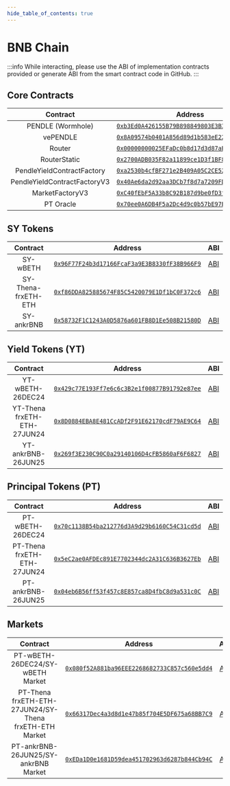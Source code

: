 ```yaml
---
hide_table_of_contents: true
---
```


# BNB Chain

:::info
While interacting, please use the ABI of implementation contracts provided or generate ABI from the smart contract code in GitHub.
:::

## Core Contracts

|           Contract           |                                                        Address                                                         |                                                              ABI                                                              |
| :--------------------------: | :--------------------------------------------------------------------------------------------------------------------: | :---------------------------------------------------------------------------------------------------------------------------: |
|      PENDLE (Wormhole)       |  [`0xb3Ed0A426155B79B898849803E3B36552f7ED507`](https://bscscan.com/token/0xb3Ed0A426155B79B898849803E3B36552f7ED507)  | [ABI](http://api.bscscan.com/api?module=contract&action=getabi&address=0xb3Ed0A426155B79B898849803E3B36552f7ED507&format=raw) |
|           vePENDLE           |  [`0x8A09574b0401A856d89d1b583eE22E8cb0C5530B`](https://bscscan.com/token/0x8A09574b0401A856d89d1b583eE22E8cb0C5530B)  | [ABI](http://api.bscscan.com/api?module=contract&action=getabi&address=0x8A09574b0401A856d89d1b583eE22E8cb0C5530B&format=raw) |
|            Router            | [`0x00000000025EFaDc0b8d17d3d87aB5056e3D2510`](https://bscscan.com/address/0x00000000025EFaDc0b8d17d3d87aB5056e3D2510) | [ABI](http://api.bscscan.com/api?module=contract&action=getabi&address=0x00000000025EFaDc0b8d17d3d87aB5056e3D2510&format=raw) |  |
|         RouterStatic         | [`0x2700ADB035F82a11899ce1D3f1BF8451c296eABb`](https://bscscan.com/address/0x2700ADB035F82a11899ce1D3f1BF8451c296eABb) | [ABI](http://api.bscscan.com/api?module=contract&action=getabi&address=0x2700ADB035F82a11899ce1D3f1BF8451c296eABb&format=raw) |  |
|  PendleYieldContractFactory  | [`0xa2530b4cfBF271e2B409A05C2CE520e4cB5fCc88`](https://bscscan.com/address/0xa2530b4cfBF271e2B409A05C2CE520e4cB5fCc88) | [ABI](http://api.bscscan.com/api?module=contract&action=getabi&address=0xa2530b4cfBF271e2B409A05C2CE520e4cB5fCc88&format=raw) |
| PendleYieldContractFactoryV3 | [`0x40Ae6da2d92aa3DCb7f8d7a7209FD12BDfcb7C85`](https://bscscan.com/address/0x40Ae6da2d92aa3DCb7f8d7a7209FD12BDfcb7C85) | [ABI](http://api.bscscan.com/api?module=contract&action=getabi&address=0x40Ae6da2d92aa3DCb7f8d7a7209FD12BDfcb7C85&format=raw) |
|       MarketFactoryV3        | [`0xC40fEbF5A33b8C92B187d9be0fD3fe0ac2E4B07c`](https://bscscan.com/address/0xC40fEbF5A33b8C92B187d9be0fD3fe0ac2E4B07c) | [ABI](http://api.bscscan.com/api?module=contract&action=getabi&address=0xC40fEbF5A33b8C92B187d9be0fD3fe0ac2E4B07c&format=raw) |
|          PT Oracle           | [`0x70ee0A6DB4F5a2Dc4d9c0b57bE97B9987e75BAFD`](https://bscscan.com/address/0x70ee0A6DB4F5a2Dc4d9c0b57bE97B9987e75BAFD) | [ABI](http://api.bscscan.com/api?module=contract&action=getabi&address=0x70ee0A6DB4F5a2Dc4d9c0b57bE97B9987e75BAFD&format=raw) |

## SY Tokens
|      Contract       |                                                        Address                                                         |                                                              ABI                                                              |
| :-----------------: | :--------------------------------------------------------------------------------------------------------------------: | :---------------------------------------------------------------------------------------------------------------------------: |
|      SY-wBETH       | [`0x96F77F24b3d17166FcaF3a9E3B8330fF38B966F9`](https://bscscan.com/address/0x96F77F24b3d17166FcaF3a9E3B8330fF38B966F9) | [ABI](http://api.bscscan.com/api?module=contract&action=getabi&address=0x96F77F24b3d17166FcaF3a9E3B8330fF38B966F9&format=raw) |
| SY-Thena-frxETH-ETH | [`0xf86DDA825885674F85C5420079E1Df1bC0F372c6`](https://bscscan.com/address/0xf86DDA825885674F85C5420079E1Df1bC0F372c6) | [ABI](http://api.bscscan.com/api?module=contract&action=getabi&address=0xf86DDA825885674F85C5420079E1Df1bC0F372c6&format=raw) |
|     SY-ankrBNB      | [`0x58732F1C1243A0D5876a601FB8D1Ee508B21580D`](https://bscscan.com/address/0x58732F1C1243A0D5876a601FB8D1Ee508B21580D) | [ABI](http://api.bscscan.com/api?module=contract&action=getabi&address=0x58732F1C1243A0D5876a601FB8D1Ee508B21580D&format=raw) |

## Yield Tokens (YT)

|          Contract           |                                                        Address                                                         |                                                              ABI                                                              |
| :-------------------------: | :--------------------------------------------------------------------------------------------------------------------: | :---------------------------------------------------------------------------------------------------------------------------: |
|      YT-wBETH-26DEC24       | [`0x429c77E193Ff7e6c6c3B2e1f00877B91792e87ee`](https://bscscan.com/address/0x429c77E193Ff7e6c6c3B2e1f00877B91792e87ee) | [ABI](http://api.bscscan.com/api?module=contract&action=getabi&address=0x429c77E193Ff7e6c6c3B2e1f00877B91792e87ee&format=raw) |
| YT-Thena frxETH-ETH-27JUN24 | [`0x8D0884EBA8E481CcADf2F91E62170cdF79AE9C64`](https://bscscan.com/address/0x8D0884EBA8E481CcADf2F91E62170cdF79AE9C64) | [ABI](http://api.bscscan.com/api?module=contract&action=getabi&address=0x8D0884EBA8E481CcADf2F91E62170cdF79AE9C64&format=raw) |
|     YT-ankrBNB-26JUN25      | [`0x269f3E230C90C0a29140106D4cFB5860aF6F6827`](https://bscscan.com/address/0x269f3E230C90C0a29140106D4cFB5860aF6F6827) | [ABI](http://api.bscscan.com/api?module=contract&action=getabi&address=0x269f3E230C90C0a29140106D4cFB5860aF6F6827&format=raw) |

## Principal Tokens (PT)

|          Contract           |                                                        Address                                                         |                                                              ABI                                                              |
| :-------------------------: | :--------------------------------------------------------------------------------------------------------------------: | :---------------------------------------------------------------------------------------------------------------------------: |
|      PT-wBETH-26DEC24       | [`0x70c1138B54ba212776d3A9d29b6160C54C31cd5d`](https://bscscan.com/address/0x70c1138B54ba212776d3A9d29b6160C54C31cd5d) | [ABI](http://api.bscscan.com/api?module=contract&action=getabi&address=0x70c1138B54ba212776d3A9d29b6160C54C31cd5d&format=raw) |
| PT-Thena frxETH-ETH-27JUN24 | [`0x5eC2ae0AFDEc891E7702344dc2A31C636B3627Eb`](https://bscscan.com/address/0x5eC2ae0AFDEc891E7702344dc2A31C636B3627Eb) | [ABI](http://api.bscscan.com/api?module=contract&action=getabi&address=0x5eC2ae0AFDEc891E7702344dc2A31C636B3627Eb&format=raw) |
|     PT-ankrBNB-26JUN25      | [`0x04eb6B56ff53f457c8E857ca8D4fbC8d9a531c0C`](https://bscscan.com/address/0x04eb6B56ff53f457c8E857ca8D4fbC8d9a531c0C) | [ABI](http://api.bscscan.com/api?module=contract&action=getabi&address=0x04eb6B56ff53f457c8E857ca8D4fbC8d9a531c0C&format=raw) |


## Markets

|                        Contract                        |                                                        Address                                                         |                                                              ABI                                                              |
| :----------------------------------------------------: | :--------------------------------------------------------------------------------------------------------------------: | :---------------------------------------------------------------------------------------------------------------------------: |
|            PT-wBETH-26DEC24/SY-wBETH Market            | [`0x080f52A881ba96EEE2268682733C857c560e5dd4`](https://bscscan.com/address/0x080f52A881ba96EEE2268682733C857c560e5dd4) | [ABI](http://api.bscscan.com/api?module=contract&action=getabi&address=0x080f52A881ba96EEE2268682733C857c560e5dd4&format=raw) |
| PT-Thena frxETH-ETH-27JUN24/SY-Thena frxETH-ETH Market | [`0x66317Dec4a3d8d1e47b85f704E5DF675a68BB7C9`](https://bscscan.com/address/0x66317Dec4a3d8d1e47b85f704E5DF675a68BB7C9) | [ABI](http://api.bscscan.com/api?module=contract&action=getabi&address=0x66317Dec4a3d8d1e47b85f704E5DF675a68BB7C9&format=raw) |
|          PT-ankrBNB-26JUN25/SY-ankrBNB Market          | [`0xEDa1D0e1681D59dea451702963d6287b844Cb94C`](https://bscscan.com/address/0xEDa1D0e1681D59dea451702963d6287b844Cb94C) | [ABI](http://api.bscscan.com/api?module=contract&action=getabi&address=0xEDa1D0e1681D59dea451702963d6287b844Cb94C&format=raw) |
